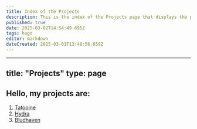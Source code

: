 ```yaml
---
title: Index of the Projects
description: This is the index of the Projects page that displays the projects 
published: true
date: 2025-03-02T14:54:49.695Z
tags: hugo
editor: markdown
dateCreated: 2025-03-01T13:48:56.659Z
---
```


---
title: "Projects"
type: page
---

## Hello, my projects are:

1. [Tatooine](/projects/tatooine/)
2. [Hydra](/projects/hydra/)
3. [Bludhaven](/projects/bludhaven/)
